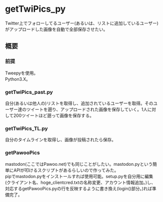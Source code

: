# getTwiPics_py
Twitter上でフォローしてるユーザー(あるいは、リストに追加しているユーザー)がアップロードした画像を自動で全部保存させたい。  

## 概要
### 前提
Tweepyを使用。  
Python3.X。  

### getTwiPics_past.py
自分(あるいは他人の)リストを取得し、追加されているユーザーを取得。そのユーザー達のツイートを遡り、アップロードされた画像を保存していく。1人に対して200ツイートほど遡って画像を保存する。  

### getTwiPics_TL.py
自分のタイムラインを取得し、画像が投稿されたら保存。  

### getPawooPics
mastodon(ここではPawoo.net)でも同じことがしたい。mastodon.pyという簡単にAPIが叩けるスクリプトがあるらしいので作ってみた。  
pipでmastodon.pyをインストールすれば使用可能。setup.pyを自分用に編集(クライアント名、hoge_clientcred.txtの名称変更、アカウント情報追加。)し、対応するgetPawooPics.pyの行を反映するように書き換え(login()部分。)れば準備完了。  
